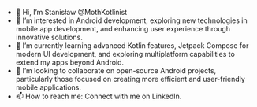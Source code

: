 - 👋 Hi, I’m Stanisław @MothKotlinist
- 👀 I’m interested in Android development, exploring new technologies in mobile app development, and enhancing user experience through innovative solutions.
- 🌱 I’m currently learning advanced Kotlin features, Jetpack Compose for modern UI development, and exploring multiplatform capabilities to extend my apps beyond Android.
- 💞️ I’m looking to collaborate on open-source Android projects, particularly those focused on creating more efficient and user-friendly mobile applications.
- 📫 How to reach me: Connect with me on LinkedIn.

<!---
MothKotlinist/MothKotlinist is a ✨ special ✨ repository because its `README.md` (this file) appears on your GitHub profile.
You can click the Preview link to take a look at your changes.
--->
